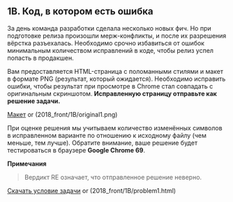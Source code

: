 ## 1B. Код, в котором есть ошибка

За день команда разработки сделала несколько новых фич. Но при подготовке релиза произошли мерж-конфликты, и после их разрешения вёрстка разъехалась. Необходимо срочно избавиться от ошибок минимальным количеством исправлений в коде, чтобы релиз успел попасть в продакшен.

Вам предоставляется HTML-страница с поломанными стилями и макет в формате PNG (результат, который ожидается). Необходимо исправить ошибки, чтобы результат при просмотре в Chrome стал совпадать с оригинальным скриншотом. **Исправленную страницу отправьте как решение задачи.**

[Макет](https://raw.githubusercontent.com/tadatuta/blc/gh-pages/original1.png) or (2018_front/1B/original1.png)

При оценке решения мы учитываем количество изменённых символов в исправленном варианте по отношению к исходному файлу (чем меньше, тем лучше).
Обратите внимание, ваше решение будет тестироваться в браузере **Google Chrome 69**.

**Примечания**

>Вердикт RE означает, что отправленное решение неверно.

[Скачать условие задачи](https://contest.yandex.ru/hiring/contest/10824/download/1B/) or (2018_front/1B/problem1.html)